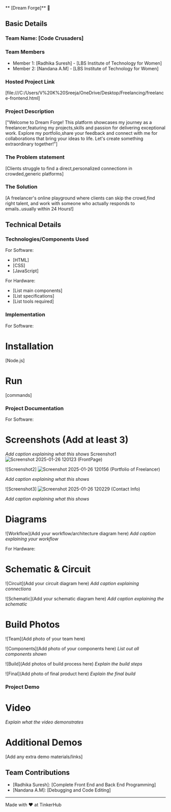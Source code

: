 ** [Dream Forge]** 🎯


## Basic Details
### Team Name: [Code Crusaders]


### Team Members
- Member 1: [Radhika Suresh] - [LBS Institute of Technology for Women]
- Member 2: [Nandana A.M] - [LBS Institute of Technology for Women]
  

### Hosted Project Link
[file:///C:/Users/V%20K%20Sreeja/OneDrive/Desktop/Freelancing/freelance-frontend.html]

### Project Description
["Welcome to Dream Forge! This platform showcases my journey as a freelancer,featuring my projects,skills and passion for delivering exceptional work. Explore my portfolio,share your feedback and connect with me for collaborations that bring your ideas to life. Let's create something extraordinary together!"]

### The Problem statement
[Clients struggle to find a direct,personalized connectionn in crowded,generic platforms]

### The Solution
[A freelancer's online playground where clients can skip the crowd,find right talent, and work with someone who actually responds to emails..usually within 24 Hours!]

## Technical Details
### Technologies/Components Used
For Software:
- [HTML]
- [CSS]
- [JavaScript]


For Hardware:
- [List main components]
- [List specifications]
- [List tools required]

### Implementation
For Software:
# Installation
[Node.js]

# Run
[commands]

### Project Documentation
For Software:

# Screenshots (Add at least 3)

*Add caption explaining what this shows*
Screenshot1
![Screenshot 2025-01-26 120123](https://github.com/user-attachments/assets/9345cd7d-3245-40ac-8738-fe585013de5a)
(FrontPage)

![Screenshot2]
![Screenshot 2025-01-26 120156](https://github.com/user-attachments/assets/5ce7cd8e-3d33-4ff1-9d24-e84536162aa3)
(Portfolio of Freelancer)

*Add caption explaining what this shows*

![Screenshot3]
![Screenshot 2025-01-26 120229](https://github.com/user-attachments/assets/4bc7ec6e-99c7-4cb8-8f52-5b9d8bb8144e)
(Contact Info)


*Add caption explaining what this shows*

# Diagrams
![Workflow](Add your workflow/architecture diagram here)
*Add caption explaining your workflow*

For Hardware:

# Schematic & Circuit
![Circuit](Add your circuit diagram here)
*Add caption explaining connections*

![Schematic](Add your schematic diagram here)
*Add caption explaining the schematic*

# Build Photos
![Team](Add photo of your team here)


![Components](Add photo of your components here)
*List out all components shown*

![Build](Add photos of build process here)
*Explain the build steps*

![Final](Add photo of final product here)
*Explain the final build*

### Project Demo
# Video

*Explain what the video demonstrates*

# Additional Demos
[Add any extra demo materials/links]

## Team Contributions
- [Radhika Suresh]: [Complete Front End and Back End Programming]
- [Nandana A.M]: [Debugging and Code Editing]
  

---
Made with ❤️ at TinkerHub
